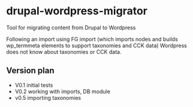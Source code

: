 # drupal-wordpress-migrator

Tool for migrating content from Drupal to Wordpress

Following an import using FG import (which imports nodes and builds wp_termmeta elements to support taxonomies and CCK data) Wordpress does not know about taxonomies or CCK data.  

## Version plan
* V0.1 initial tests
* V0.2 working with imports, DB module
* v0.5 importing taxonomies
 
